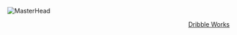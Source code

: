 ![MasterHead](/github_readme_banner.png)
<div align="right">

[Dribble Works](https://dribbble.com/fahatmah)

</div>

<!-- - 🌱 I’m currently learning **JavaScript** -->

<!-- <h1 align="left">Hi there, Fat here</h1>

- 👨‍💻 All of my works are currently available at:
    - [Repos](https://github.com/Fahatmah?tab=repositories)
    - [Dribble](https://dribbble.com/fahatmah)
    - [Frontend Mentor Challenges](https://www.frontendmentor.io/profile/Fahatmah)

## Languages and Tools

<p align="left"> 
  <a href="https://developer.mozilla.org/en-US/docs/Web/JavaScript" target="_blank" rel="noreferrer"> 
    <img src="https://raw.githubusercontent.com/devicons/devicon/master/icons/javascript/javascript-original.svg" alt="javascript" width="40" height="40"/> 
  </a> 
  <a href="https://www.figma.com/" target="_blank" rel="noreferrer"> 
    <img src="https://www.vectorlogo.zone/logos/figma/figma-icon.svg" alt="figma" width="40" height="40"/> 
  </a> 
</p> -->

<!-- ## Connect with me

<p align="left">
<a href="https://linkedin.com/in/https://www.linkedin.com/in/fahatmah-mabang-15bb95205/" target="blank"><img align="center" src="https://raw.githubusercontent.com/rahuldkjain/github-profile-readme-generator/master/src/images/icons/Social/linked-in-alt.svg" alt="https://www.linkedin.com/in/fahatmah-mabang-15bb95205/" height="30" width="40" /></a>
<a href="https://fb.com/fahatmah mabang" target="blank"><img align="center" src="https://raw.githubusercontent.com/rahuldkjain/github-profile-readme-generator/master/src/images/icons/Social/facebook.svg" alt="fahatmah mabang" height="30" width="40" /></a>
<a href="https://instagram.com/fahatmah_mabang" target="blank"><img align="center" src="https://raw.githubusercontent.com/rahuldkjain/github-profile-readme-generator/master/src/images/icons/Social/instagram.svg" alt="fahatmah_mabang" height="30" width="40" /></a>
<a href="https://dribbble.com/https://dribbble.com/fat__" target="blank"><img align="center" src="https://raw.githubusercontent.com/rahuldkjain/github-profile-readme-generator/master/src/images/icons/Social/dribbble.svg" alt="https://dribbble.com/fat__" height="30" width="40" /></a>
</p> -->
